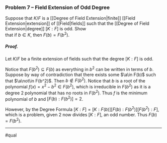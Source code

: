 ### Problem 7 – Field Extension of Odd Degree
Suppose that $K/F$ is a [[Degree of Field Extension|finite]] [[Field Extension|extension]] of [[Field|fields]] such that the [[Degree of Field Extension|degree]] $[K : F ]$ is odd. Show  
that if $b \in K$, then $F (b) = F (b^2)$.

##### *Proof*.
Let $K/F$ be a finite extension of fields such that the degree $[K : F ]$ is odd. 

Notice that $F(b^2)\subseteq F(b)$ as everything in $b^2$ can be written in terms of $b$. 
Suppose by way of contradiction that there exists some $\a\in F(b)$ such that $\a\not\in F(b^2)$. Then $b\not\in F(b^2)$. Notice that $b$ is a root of the polynomial $f(x)=x^2-b^2\in F(b^2)$, which is irreducible in $F(b^2)$ as it is a degree $2$ polynomial that has no roots in $F(b^2)$. Thus $f$ is the minimum polynomial of $b$ and $[F(b):F(b^2)]=2$. 

However, by the Degree Formula $[K:F]=[K:F(b)][F(b):F(b^2)][F(b^2):F]$, which is a problem, given $2$ now divides $[K:F]$, an odd number. Thus $F (b) = F (b^2)$.
***
#qual